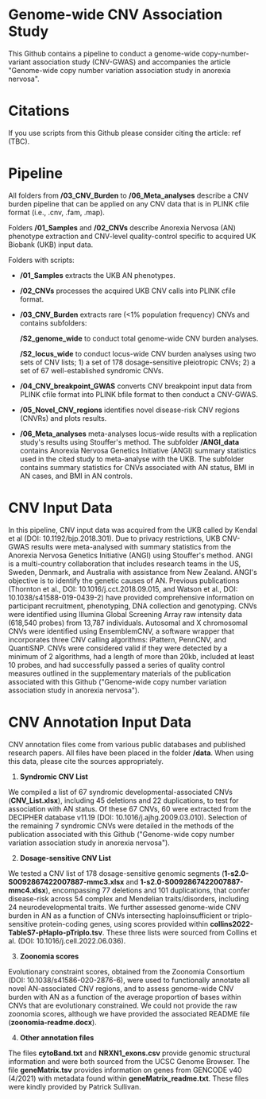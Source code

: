﻿# Genome-wide CNV Association Study

 This Github contains a pipeline to conduct a genome-wide copy-number-variant association study (CNV-GWAS) and accompanies the article "Genome-wide copy number variation association study in anorexia nervosa". 

 # Citations

If you use scripts from this Github please consider citing the article: ref (TBC). 
 
 # Pipeline

All folders from **/03_CNV_Burden**  to **/06_Meta_analyses** describe a CNV burden pipeline that can be applied on any CNV data that is in PLINK cfile format (i.e., .cnv, .fam, .map).

Folders **/01_Samples** and **/02_CNVs** describe Anorexia Nervosa (AN) phenotype extraction and CNV-level quality-control specific to acquired UK Biobank (UKB) input data. 

 Folders with scripts:

-  **/01_Samples** extracts the UKB AN phenotypes.

- **/02_CNVs** processes the acquired UKB CNV calls into PLINK cfile format.

- **/03_CNV_Burden** extracts rare (<1% population frequency) CNVs and contains subfolders:

     **/S2_genome_wide** to conduct total genome-wide CNV burden analyses.
   
     **/S2_locus_wide** to conduct locus-wide CNV burden analyses using two sets of CNV lists; 1) a set of 178 dosage-sensitive pleiotropic CNVs; 2) a set of 67 well-established syndromic CNVs.

- **/04_CNV_breakpoint_GWAS** converts CNV breakpoint input data from PLINK cfile format into PLINK bfile format to then conduct a CNV-GWAS.

- **/05_Novel_CNV_regions** identifies novel disease-risk CNV regions (CNVRs) and plots results.

- **/06_Meta_analyses** meta-analyses locus-wide results with a replication study's results using Stouffer's method. The subfolder **/ANGI_data** contains Anorexia Nervosa Genetics Initiative (ANGI) summary statistics used in the cited study to meta-analyse with the UKB. The subfolder contains summary statistics for CNVs associated with AN status, BMI in AN cases, and BMI in AN controls. 

# CNV Input Data

In this pipeline, CNV input data was acquired from the UKB called by Kendal et al (DOI: 10.1192/bjp.2018.301). Due to privacy restrictions, UKB CNV-GWAS results were meta-analysed with summary statistics from the Anorexia Nervosa Genetics Initiative (ANGI) using Stouffer's method. ANGI is a multi-country collaboration that includes research teams in the US, Sweden, Denmark, and Australia with assistance from New Zealand. ANGI's objective is to identify the genetic causes of AN. Previous publications (Thornton et al., DOI: 10.1016/j.cct.2018.09.015, and Watson et al., DOI: 10.1038/s41588-019-0439-2) have provided comprehensive information on participant recruitment, phenotyping, DNA collection and genotyping. CNVs were identified using Illumina Global Screening Array raw intensity data (618,540 probes) from 13,787 individuals. Autosomal and X chromosomal CNVs were identified using EnsemblemCNV, a software wrapper that incorporates three CNV calling algorithms: iPattern, PennCNV, and QuantiSNP. CNVs were considered valid if they were detected by a minimum of 2 algorithms, had a length of more than 20kb, included at least 10 probes, and had successfully passed a series of quality control measures outlined in the supplementary materials of the publication associated with this Github ("Genome-wide copy number variation association study in anorexia nervosa").

# CNV Annotation Input Data

CNV annotation files come from various public databases and published research papers. All files have been placed in the folder **/data**. When using this data, please cite the sources appropriately. 

1. **Syndromic CNV List**

We compiled a list of 67 syndromic developmental-associated CNVs (**CNV_List.xlsx**), including 45 deletions and 22 duplications, to test for association with AN status. Of these 67 CNVs, 60 were extracted from the DECIPHER database v11.19 (DOI: 10.1016/j.ajhg.2009.03.010). Selection of the remaining 7 syndromic CNVs were detailed in the methods of the publication associated with this Github ("Genome-wide copy number variation association study in anorexia nervosa").
 
2. **Dosage-sensitive CNV List**

We tested a CNV list of 178 dosage-sensitive genomic segments (**1-s2.0-S0092867422007887-mmc3.xlsx** and **1-s2.0-S0092867422007887-mmc4.xlsx**), encompassing 77 deletions and 101 duplications, that confer disease-risk across 54 complex and Mendelian traits/disorders, including 24 neurodevelopmental traits. We further assessed genome-wide CNV burden in AN as a function of CNVs intersecting haploinsufficient or triplo-sensitive protein-coding genes, using scores provided within **collins2022-TableS7-pHaplo-pTriplo.tsv**. These three lists were sourced from Collins et al. (DOI: 10.1016/j.cell.2022.06.036). 

3. **Zoonomia scores**

Evolutionary constraint scores, obtained from the Zoonomia Consortium (DOI: 10.1038/s41586-020-2876-6), were used to functionally annotate all novel AN-associated CNV regions, and to assess genome-wide CNV burden with AN as a function of the average proportion of bases within CNVs that are evolutionary constrained. We could not provide the raw zoonomia scores, although we have provided the associated README file (**zoonomia-readme.docx**). 
  
4. **Other annotation files**

The files **cytoBand.txt** and **NRXN1_exons.csv** provide genomic structural information and were both sourced from the UCSC Genome Browser. The file **geneMatrix.tsv** provides information on genes from GENCODE v40 (4/2021) with metadata found within **geneMatrix_readme.txt**. These files were kindly provided by Patrick Sullivan.
 

 

